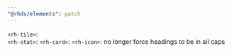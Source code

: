 ```yaml
---
"@rhds/elements": patch
---
```


`<rh-tile>`:  
`<rh-stat>`: 
`<rh-card>`: 
`<rh-icon>`: no longer force headings to be in all caps
